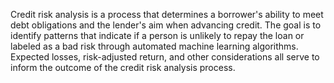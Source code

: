 Credit risk analysis is a process that determines a borrower's ability to meet debt obligations and the lender's aim when advancing credit. 
The goal is to identify patterns that indicate if a person is unlikely to repay the loan or labeled as a bad risk through automated machine learning algorithms.
Expected losses, risk-adjusted return, and other considerations all serve to inform the outcome of the credit risk analysis process.

